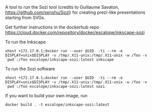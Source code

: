 A tool to run the Sozi tool (credits to Guillaume Savaton, https://github.com/senshu/Sozi) for creating prezi-like presentations starting from SVGs. 

Get further instructions in the dockerhub repo https://cloud.docker.com/repository/docker/escalope/inkscape-sozi

To run the Inkscape

	xhost +172.17.0.1;docker run --user $UID  -ti --rm -e DISPLAY=unix$DISPLAY -v /tmp/.X11-unix:/tmp/.X11-unix -w /foo -v `pwd`:/foo escalope/inkscape-sozi:latest inkscape

To run the Sozi software

	xhost +172.17.0.1;docker run --user $UID  -ti --rm -e DISPLAY=unix$DISPLAY -v /tmp/.X11-unix:/tmp/.X11-unix -w /foo -v `pwd`:/foo escalope/inkscape-sozi:latest sozi 

If you want to build your own image, run

	docker build . -t escalope/inkscape-sozi:latest


